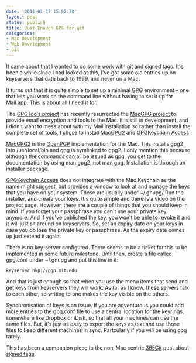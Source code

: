 ```yaml
---
date: '2011-01-17 15:52:38'
layout: post
status: publish
title: Just Enough GPG for git
categories:
- Mac Development
- Web Development
- Git
---
```


It came about that I wanted to do some work with git and signed tags. It's been
a while since I had looked at this, I've got some old entries up on keyservers
that date back to 1999, and never on a Mac.

It turns out that it is quite simple to set up a minimal
[GPG](http://en.wikipedia.org/wiki/Pretty_Good_Privacy) environment – one that
lets you work on the command line without having to set it up for Mail.app. This
is about all I need it for.

<!-- more  -->

The [GPGTools project](http://www.gpgtools.org/index.html) has recently
resurrected the [MacGPG project](http://macgpg.sourceforge.net/) to provide
email encryption and tools to the Mac. It is still in development, and I didn't
want to mess about with my Mail installation so rather than install the complete
set of tools, I chose to install [MacGPG2](http://www.gpgtools.org/macgpg2.html)
and [GPGKeychain Access](http://www.gpgtools.org/keychain.html)

[MacGPG2](http://www.gpgtools.org/macgpg2.html) is the
[OpenPGP](http://en.wikipedia.org/wiki/Pretty_Good_Privacy#OpenPGP)
implementation for the Mac. This installs gpg2 into /usr/local/bin and gpg is
symlinked to gpg2. I only mention this because although the commands can all be
issued as gpg, you get to the documentation by using man gpg2, not man
gpg. Installation is through an installer package.

[GPGKeychain Access](http://www.gpgtools.org/keychain.html) does not integrate
with the Mac Keychain as the name might suggest, but provides a window to look
at and manage the keys that you have on your system. These are usually under
~/.gnupg/ Run the installer, and create your keys. It's quite simple and there
is a video on the project page. However, there are a couple of things that you
should keep in mind. If you forget your passphrase you can't use your private
key anymore. And if you've published the key, you won't be able to revoke it and
it will just sit around on keyservers. So, set an expiry date on your keys in
case you do lose the private key or passphrase. As the expiry date comes up just
extend it again.

There is no key-server configured. There seems to be a ticket for this to be
implemented in some future milestone. Until then, create a file called gpg.conf
under ~/.gnupg and put this line in it:

    keyserver hkp://pgp.mit.edu

And that is just enough so that when you use the menu items that send and get
keys from keyservers they will work. As far as I know, these servers talk to
each other, so writing to one makes the key visible on the others.

Synchronisation of keys is an issue. If you are adventurous you could add more
entries to the gpg.conf file to use a central location for the keyrings,
somewhere like Dropbox or iDisk, so that all your machines can use the same
files. But, it's just as easy to export the keys as text and use those files to
keep different machines in sync. Partcularly if you will be using gpg rarely.

This has been a companion piece to the non-Mac centric
[365Git](http://365git.tumblr.com/) post about
[signed tags](http://365git.tumblr.com/post/2796779828/signing-a-git-tag).
